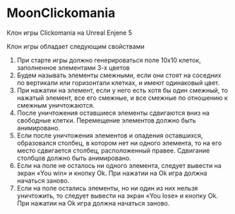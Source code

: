 # MoonClickomania
Клон игры Clickomania на Unreal Enjene 5

Клон игры обладает следующим свойствами
1.	При старте игры должно генерироваться поле 10х10 клеток, заполненное элементами 3-х цветов
2.	Будем называть элементы смежными, если они стоят на соседних по вертикали или горизонтали клетках, и имеют одинаковый цвет.
3.	При нажатии на элемент, если у него есть хотя бы один смежный, то нажатый элемент, все его смежные, и все смежные по отношению к смежным уничтожаются.
4.	После уничтожения оставшиеся элементы сдвигаются вниз на свободные клетки. Перемещение элементов должно быть анимировано.
5.	Если после уничтожения элементов и опадения оставшихся, образовался столбец, в котором нет ни одного элемента, то на его место сдвигается столбец, расположенный правее. Сдвигание столбцов должно быть анимировано.
6.	Если на поле не осталось ни одного элемента, следует вывести на экран «You win» и кнопку Ok. При нажатии на Ok игра должна начаться заново.
7.	Если на поле остались элементы, но ни один из них нельзя уничтожить, то следует вывести на экран «You lose» и кнопку Ok. При нажатии на Ok игра должна начаться заново.
